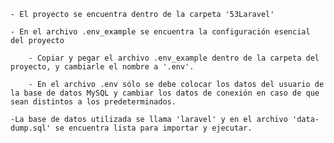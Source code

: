     - El proyecto se encuentra dentro de la carpeta '53Laravel'

    - En el archivo .env_example se encuentra la configuración esencial del proyecto
    
        - Copiar y pegar el archivo .env_example dentro de la carpeta del proyecto, y cambiarle el nombre a '.env'.

        - En el archivo .env sólo se debe colocar los datos del usuario de la base de datos MySQL y cambiar los datos de conexión en caso de que sean distintos a los predeterminados.
    
    -La base de datos utilizada se llama 'laravel' y en el archivo 'data-dump.sql' se encuentra lista para importar y ejecutar.





